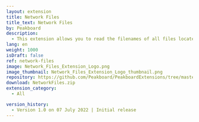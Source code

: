```yaml
---
layout: extension
title: Network Files
title_text: Network Files
by: Peakboard
description: 
  - This extension allows you to read the filenames of all files located in a specific UNC network path. This allows you to dynamically add data sources and resources to Peakboard Designer based on their file names.
lang: en
weight: 1000
isDraft: false
ref: network-files
image: Network_Files_Extension_Logo.png
image_thumbnail: Network_Files_Extension_Logo_thumbnail.png
repository: https://github.com/Peakboard/PeakboardExtensions/tree/master/NetworkFiles
download: NetworkFiles.zip
extension_category:
  - All

version_history:
  - Version 1.0 on 07 July 2022 | Initial release
---
```

